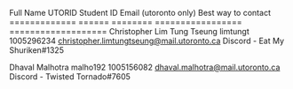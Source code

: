 Full Name                      UTORID     Student ID   Email (utoronto only)                       Best way to contact
=============                  ======      ========    =================                           ===================
Christopher Lim Tung Tseung    limtungt    1005296234  christopher.limtungtseung@mail.utoronto.ca  Discord - Eat My Shuriken#1325

Dhaval Malhotra                malho192    1005156082  dhaval.malhotra@mail.utoronto.ca            Discord - Twisted Tornado#7605
